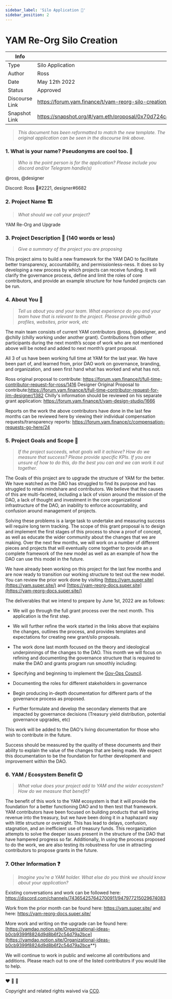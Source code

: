 ```yaml
---
sidebar_label: 'Silo Application 📝'
sidebar_position: 2
---
```


# YAM Re-Org Silo Creation

| Info                  |                         |
| -----------           | -----------             |
| Type                  | Silo Application                   |
| Author                | Ross                    |
| Date                  | May 12th 2022           |
| Status                | Approved                |
| Discourse Link        | <https://forum.yam.finance/t/yam-reorg-silo-creation-and-may-grant-application/1670>|
| Snapshot Link         | <https://snapshot.org/#/yam.eth/proposal/0x70d724c449fece87eccd0dc1ce216dea53b8a0825f4effe2e12ab274af7c4e1a>|

> *This document has been reformatted to match the new template. The original application can be seen in the discourse link above.*

### 1. What is your name? Pseudonyms are cool too. :disguised_face:

> *Who is the point person is for the application? Please include you discord and/or Telegram handle(s)*

@ross, @designer

Discord: Ross 🍠#2221, designer#6682

### 2. Project Name :building_construction:

> *What should we call your project?*

YAM Re-Org and Upgrade 

### 3. Project Description :thinking: (140 words or less)

> *Give a summary of the project you are proposing*

This project aims to build a new framework for the YAM DAO to facilitate better transparency, accountability, and permissionless-ness. It does so by developing a new process by which projects can receive funding. It will clarify the governance process, define and limit the roles of core contributors, and provide an example structure for how funded projects can be run.

### 4. About You :busts_in_silhouette:

> *Tell us about you and your team. What experience do you and your team have that is relevant to the project. Please provide github profiles, websites, prior work, etc*

The main team consists of current YAM contributors @ross, @designer, and @chilly (chilly working under another grant). Contributions from other participants during the next month’s scope of work who are not mentioned above will be noted and added to next month’s grant proposal.

All 3 of us have been working full time at YAM for the last year. We have been part of, and learned from, prior DAO work on governance, branding, and organization, and seen first hand what has worked and what has not.

Ross original proposal to contribute: <https://forum.yam.finance/t/full-time-contributor-request-for-ross/1416>
Designer Original Proposal to contribute:<https://forum.yam.finance/t/full-time-contributor-request-for-jim-designer/1382>
Chilly's information should be reviewed on his separate grant application: <https://forum.yam.finance/t/yam-design-studio/1666>

Reports on the work the above contributors have done in the last few months can be reviewed here by viewing their individual compensation requests/transparency reports: <https://forum.yam.finance/c/compensation-requests-go-here/24>

### 5. Project Goals and Scope :rocket:

>*If the project succeeds, what goals will it achieve? How do we measure that success? Please provide specific KPIs. If you are unsure of how to do this, do the best you can and we can work it out together.*

The Goals of this project are to upgrade the structure of YAM for the better. We have watched as the DAO has struggled to find its purpose and has struggled to retain mindshare and contributors. We believe that the causes of this are multi-faceted, including a lack of vision around the mission of the DAO, a lack of thought and investment in the core organizational infrastructure of the DAO, an inability to enforce accountability, and confusion around management of projects.

Solving these problems is a large task to undertake and measuring success will require long term tracking. The scope of this grant proposal is to design and implement the first stages of this process to show a proof of concept, as well as educate the wider community about the changes that we are making. Over the next few months, we will work on a number of different pieces and projects that will eventually come together to provide an a complete framework of the new model as well as an example of how the DAO can use this model in the future.

We have already been working on this project for the last few months and are now ready to transition our working structure to test out the new model. You can review the prior work done by visiting [https://yam.super.site](https://yam.super.site/) and [https://yam-reorg-docs.super.site](https://yam-reorg-docs.super.site/)

The deliverables that we intend to prepare by June 1st, 2022 are as follows:

- We will go through the full grant process over the next month. This application is the first step.

- We will further refine the work started in the links above that explains the changes, outlines the process, and provides templates and expectations for creating new grant/silo proposals.

- The work done last month focused on the theory and ideological underpinnings of the changes to the DAO. This month we will focus on refining and documenting the governance structure that is required to make the DAO and grants program run smoothly including:

- Specifying and beginning to implement the [Gov-Ops Council](https://yam-reorg-docs.super.site/the-gov-ops-council).

- Documenting the roles for different stakeholders in governance

- Begin producing in-depth documentation for different parts of the governance process as proposed.

- Further formulate and develop the secondary elements that are impacted by governance decisions (Treasury yield distribution, potential governance upgrades, etc)

This work will be added to the DAO's living documentation for those who wish to contribute in the future.

Success should be measured by the quality of these documents and their ability to explain the value of the changes that are being made. We expect this documentation to be the foundation for further development and improvement within the DAO.

### 6. YAM / Ecosystem Benefit :blush:

> *What value does your project add to YAM and the wider ecosystem? How do we measure that benefit?*

The benefit of this work to the YAM ecosystem is that it will provide the foundation for a better functioning DAO and to then test that framework. YAM contributors have been focused on building products that will bring revenue into the treasury, but we have been doing it in a haphazard way with little structure or oversight. This has lead to delays, confusion, stagnation, and an inefficient use of treasury funds. This reorganization attempts to solve the deeper issues present in the structure of the DAO that have hampered progress so far. Additionally, In using the process proposed to do the work, we are also testing its robustness for use in attracting contributors to propose grants in the future.

### 7. Other Information :question:

> *Imagine you're a YAM holder. What else do you think we should know about your application?*

Existing conversations and work can be followed here: <https://discord.com/channels/743654257642700911/947977215029674083>

Work from the prior month can be found here: <https://yam.super.site/> and here: <https://yam-reorg-docs.super.site/>

More work and writing on the upgrade can be found here: [https://yamdao.notion.site/Organizational-ideas-b0cb9399f8824d9d8b6f2c54d79a2bce](https://yamdao.notion.site/Organizational-ideas-b0cb9399f8824d9d8b6f2c54d79a2bce**)

We will continue to work in public and welcome all contributions and additions. Please reach out to one of the listed contributors if you would like to help.

---

[This is a comment. Do Not Delete below this text]: #

:heart: :rocket: :sweet_potato:

Copyright and related rights waived via [CC0](https://creativecommons.org/publicdomain/zero/1.0/).
